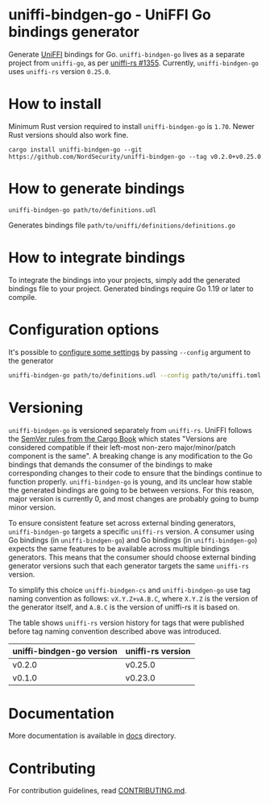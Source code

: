 # uniffi-bindgen-go - UniFFI Go bindings generator

Generate [UniFFI](https://github.com/mozilla/uniffi-rs) bindings for Go. `uniffi-bindgen-go` lives
as a separate project from `uniffi-go`, as per
[uniffi-rs #1355](https://github.com/mozilla/uniffi-rs/issues/1355). Currently, `uniffi-bindgen-go`
uses `uniffi-rs` version `0.25.0`.

# How to install

Minimum Rust version required to install `uniffi-bindgen-go` is `1.70`.
Newer Rust versions should also work fine.

```
cargo install uniffi-bindgen-go --git https://github.com/NordSecurity/uniffi-bindgen-go --tag v0.2.0+v0.25.0
```

# How to generate bindings

```
uniffi-bindgen-go path/to/definitions.udl
```
Generates bindings file `path/to/uniffi/definitions/definitions.go`

# How to integrate bindings

To integrate the bindings into your projects, simply add the generated bindings file to your project.
Generated bindings require Go 1.19 or later to compile.


# Configuration options

It's possible to [configure some settings](docs/CONFIGURATION.md) by passing `--config` argument to
the generator
```bash
uniffi-bindgen-go path/to/definitions.udl --config path/to/uniffi.toml
```

# Versioning

`uniffi-bindgen-go` is versioned separately from `uniffi-rs`. UniFFI follows the [SemVer rules from
the Cargo Book](https://doc.rust-lang.org/cargo/reference/resolver.html#semver-compatibility)
which states "Versions are considered compatible if their left-most non-zero
major/minor/patch component is the same". A breaking change is any modification to the Go bindings
that demands the consumer of the bindings to make corresponding changes to their code to ensure that
the bindings continue to function properly. `uniffi-bindgen-go` is young, and its unclear how stable
the generated bindings are going to be between versions. For this reason, major version is currently
0, and most changes are probably going to bump minor version.

To ensure consistent feature set across external binding generators, `uniffi-bindgen-go` targets
a specific `uniffi-rs` version. A consumer using Go bindings (in `uniffi-bindgen-go`) and Go
bindings (in `uniffi-bindgen-go`) expects the same features to be available across multiple bindings
generators. This means that the consumer should choose external binding generator versions such that
each generator targets the same `uniffi-rs` version.

To simplify this choice `uniffi-bindgen-cs` and `uniffi-bindgen-go` use tag naming convention
as follows: `vX.Y.Z+vA.B.C`, where `X.Y.Z` is the version of the generator itself, and `A.B.C` is
the version of uniffi-rs it is based on.

The table shows `uniffi-rs` version history for tags that were published before tag naming convention described above was introduced.

| uniffi-bindgen-go version                | uniffi-rs version                                |
|------------------------------------------|--------------------------------------------------|
| v0.2.0                                   | v0.25.0                                          |
| v0.1.0                                   | v0.23.0                                          |

# Documentation

More documentation is available in [docs](docs) directory.

# Contributing

For contribution guidelines, read [CONTRIBUTING.md](CONTRIBUTING.md).
